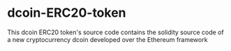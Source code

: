 # dcoin-ERC20-token
This dcoin ERC20 token's source code contains the solidity source code of a new cryptocurrency dcoin developed over the Ethereum framework 

